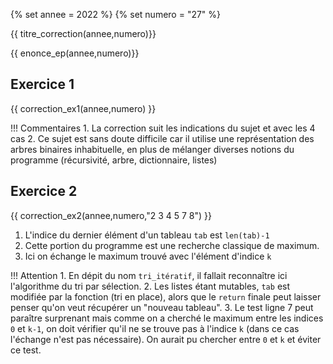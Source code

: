 {% set annee = 2022 %}
{% set numero = "27" %}


{{ titre_correction(annee,numero)}}

{{ enonce_ep(annee,numero)}}
 

## Exercice 1

{{ correction_ex1(annee,numero) }}

!!! Commentaires
    1. La correction suit les indications du sujet et avec les 4 cas
    2. Ce sujet est sans doute difficile car il utilise une représentation des arbres binaires inhabituelle, en plus de mélanger diverses notions du programme (récursivité, arbre, dictionnaire, listes)

## Exercice 2 
 

{{ correction_ex2(annee,numero,"2 3 4 5 7 8") }}

1. L'indice du dernier élément d'un tableau `tab` est `len(tab)-1`
2. Cette portion du programme est une recherche classique de maximum.
3. Ici on échange le maximum trouvé avec l'élément d'indice `k`


!!! Attention
    1. En dépit du nom `tri_itératif`, il fallait reconnaître ici l'algorithme du tri par sélection.
    2. Les listes étant mutables, `tab` est modifiée par la fonction (tri en place), alors que le `return` finale peut laisser penser qu'on veut récupérer un "nouveau tableau".
    3. Le test ligne 7 peut paraître surprenant mais comme on a cherché le maximum entre les indices `0` et `k-1`, on doit vérifier qu'il ne se trouve pas à l'indice `k` (dans ce cas l'échange n'est pas nécessaire). On aurait pu chercher entre `0` et `k` et éviter ce test.